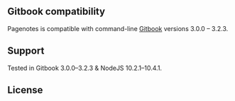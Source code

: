 ## Gitbook compatibility

Pagenotes is compatible with command-line [Gitbook](https://github.com/GitbookIO/gitbook) versions 3.0.0 – 3.2.3.

## Support

Tested in Gitbook 3.0.0–3.2.3 & NodeJS 10.2.1–10.4.1.

## License

